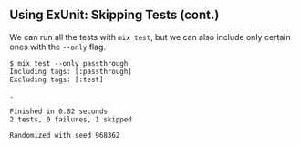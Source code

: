 ## Using ExUnit: Skipping Tests (cont.)

We can run all the tests with `mix test`, but we can also include only certain ones with the `--only` flag.

```
$ mix test --only passthrough
Including tags: [:passthrough]
Excluding tags: [:test]

.

Finished in 0.02 seconds
2 tests, 0 failures, 1 skipped

Randomized with seed 968362
```